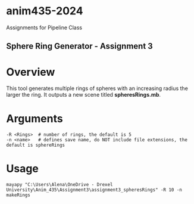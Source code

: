 # anim435-2024
Assignments for Pipeline Class

## Sphere Ring Generator - Assignment 3

# Overview

This tool generates multiple rings of spheres with an increasing radius the larger the ring. It outputs a new scene titled **spheresRings.mb**.

# Arguments

    -R <Rings>  # number of rings, the default is 5
    -n <name>   # defines save name, do NOT include file extensions, the default is sphereRings

# Usage

```
mayapy "C:\Users\Alena\OneDrive - Drexel University\Anim_435\Assignment3\assignment3_spheresRings" -R 10 -n makeRings 

```